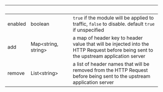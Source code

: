 
|&nbsp;|&nbsp;|&nbsp;|&nbsp;|
|---|---|---|---|
| enabled | boolean | | `true` if the module will be applied to traffic, `false` to disable. default `true` if unspecified |
| add | Map&lt;string, string&gt; | | a map of header key to header value that will be injected into the HTTP Request before being sent to the upstream application server |
| remove | List&lt;string&gt; | | a list of header names that will be removed from the HTTP Request before being sent to the upstream application server |